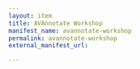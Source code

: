 ```yaml
---
layout: item
title: AVAnnotate Workshop
manifest_name: avannotate-workshop
permalink: avannotate-workshop
external_manifest_url: 

---
```

<!-- Add an essay or interpretive material below this line,
using HTML or markdown.  Do not modify this file above this line -->
